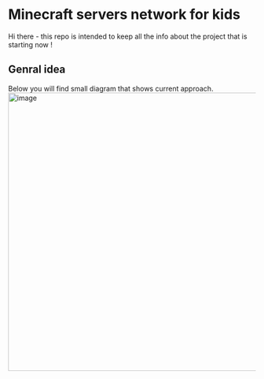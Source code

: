 # Minecraft servers network for kids
Hi there - this repo is intended to keep all the info about the project that is starting now !
## Genral idea
Below you will find small diagram that shows current approach.
<img width="674" height="565" alt="image" src="https://github.com/user-attachments/assets/713365aa-0668-4e05-ab4d-09b9d70c74a8" />



